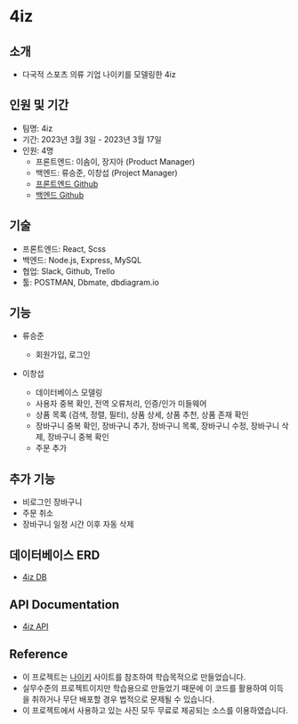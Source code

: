 # 4iz

## 소개

- 다국적 스포츠 의류 기업 나이키를 모델링한 4iz

## 인원 및 기간

- 팀명: 4iz
- 기간: 2023년 3월 3일 - 2023년 3월 17일
- 인원: 4명
  - 프론트엔드: 이솜이, 장지아 (Product Manager)
  - 백엔드: 류승준, 이창섭 (Project Manager)
  - <a href="https://github.com/wecode-bootcamp-korea/43-1st-4iz-frontend" target="_blank">프론트엔드 Github</a>
  - <a href="https://github.com/wecode-bootcamp-korea/43-1st-4iz-backend" target="_blank">백엔드 Github</a>

## 기술

- 프론트엔드: React, Scss
- 백엔드: Node.js, Express, MySQL
- 협업: Slack, Github, Trello
- 툴: POSTMAN, Dbmate, dbdiagram.io

## 기능
- 류승준
  - 회원가입, 로그인

- 이창섭
  - 데이터베이스 모델링
  - 사용자 중복 확인, 전역 오류처리, 인증/인가 미들웨어
  - 상품 목록 (검색, 정렬, 필터), 상품 상세, 상품 추천, 상품 존재 확인
  - 장바구니 중복 확인, 장바구니 추가, 장바구니 목록, 장바구니 수정, 장바구니 삭제,  장바구니 중복 확인
  - 주문 추가

## 추가 기능
  - 비로그인 장바구니
  - 주문 취소
  - 장바구니 일정 시간 이후 자동 삭제

## 데이터베이스 ERD

- <a href="https://dbdiagram.io/d/6403f9b0296d97641d857528" target="_blank">4iz DB</a>

## API Documentation

- <a href="https://documenter.getpostman.com/view/18098390/2s93JzKzpF" target="_blank">4iz API</a>

## Reference

- 이 프로젝트는 <a href="https://www.nike.com/kr/" target="_blank">나이키</a> 사이트를 참조하여 학습목적으로 만들었습니다.
- 실무수준의 프로젝트이지만 학습용으로 만들었기 때문에 이 코드를 활용하여 이득을 취하거나 무단 배포할 경우 법적으로 문제될 수 있습니다.
- 이 프로젝트에서 사용하고 있는 사진 모두 무료로 제공되는 소스를 이용하였습니다.
